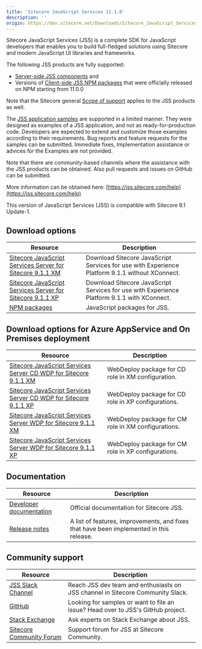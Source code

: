 ```yaml
---
title: 'Sitecore JavaScript Services 11.1.0'
description: ''
origin: https://dev.sitecore.net/Downloads/Sitecore_JavaScript_Services/110/Sitecore_JavaScript_Services_1110.aspx
---
```


Sitecore JavaScript Services (JSS) is a complete SDK for JavaScript developers that enables you to build full-fledged solutions using Sitecore and modern JavaScript UI libraries and frameworks.

The following JSS products are fully supported:

- [Server-side JSS components](/downloads/Sitecore_JavaScript_Services) and
- Versions of [Client-side JSS NPM packages](https://github.com/Sitecore/jss/tree/dev/packages) that were officially released on NPM starting from 11.0.0

Note that the Sitecore general [Scope of support](https://kb.sitecore.net/articles/463549#ScopeOfSupport) applies to the JSS products as well.

The [JSS application samples](https://github.com/Sitecore/jss/tree/dev/samples) are supported in a limited manner. They were designed as examples of a JSS application, and not as ready-for-production code. Developers are expected to extend and customize those examples according to their requirements. Bug reports and feature requests for the samples can be submitted. Immediate fixes, Implementation assistance or advices for the Examples are not provided.

Note that there are community-based channels where the assistance with the JSS products can be obtained. Also pull requests and issues on GitHub can be submitted.

More information can be obtained here: [https://jss.sitecore.com/help](https://jss.sitecore.com/help)

  <Alert variant='warning' mb={4}>
    <AlertIcon />
    This version of JavaScript Services (JSS) is compatible with Sitecore 9.1 Update-1.
  </Alert>

## Download options

| Resource                                                                                                                                                                                                                                                                                           | Description                                                                                    |
| -------------------------------------------------------------------------------------------------------------------------------------------------------------------------------------------------------------------------------------------------------------------------------------------------- | ---------------------------------------------------------------------------------------------- |
| [Sitecore JavaScript Services Server for Sitecore 9.1.1 XM](https://scdp.blob.core.windows.net/downloads/Sitecore%20JavaScript%20Services/110/Sitecore%20JavaScript%20Services%201110/Secure/Sitecore%20JavaScript%20Services%20Server%20for%20Sitecore%209.1.1%20XM%2011.1.0%20rev.%20190508.zip) | Download Sitecore JavaScript Services for use with Experience Platform 9.1.1 without XConnect. |
| [Sitecore JavaScript Services Server for Sitecore 9.1.1 XP](https://scdp.blob.core.windows.net/downloads/Sitecore%20JavaScript%20Services/110/Sitecore%20JavaScript%20Services%201110/Secure/Sitecore%20JavaScript%20Services%20Server%20for%20Sitecore%209.1.1%20XP%2011.1.0%20rev.%20190508.zip) | Download Sitecore JavaScript Services for use with Experience Platform 9.1.1 with XConnect.    |
| [NPM packages](https://www.npmjs.com/org/sitecore-jss)                                                                                                                                                                                                                                             | JavaScript packages for JSS.                                                                   |

## Download options for Azure AppService and On Premises deployment

| Resource                                                                                                                                                                                                                                                                                                             | Description                                         |
| -------------------------------------------------------------------------------------------------------------------------------------------------------------------------------------------------------------------------------------------------------------------------------------------------------------------- | --------------------------------------------------- |
| [Sitecore JavaScript Services Server CD WDP for Sitecore 9.1.1 XM](https://scdp.blob.core.windows.net/downloads/Sitecore%20JavaScript%20Services/110/Sitecore%20JavaScript%20Services%201110/Secure/Sitecore%20JavaScript%20Services%20Server%20for%20Sitecore%209.1.1%20XM%2011.1.0%20rev.%20190508%20CD.scwdp.zip) | WebDeploy package for CD role in XM configuration.  |
| [Sitecore JavaScript Services Server CD WDP for Sitecore 9.1.1 XP](https://scdp.blob.core.windows.net/downloads/Sitecore%20JavaScript%20Services/110/Sitecore%20JavaScript%20Services%201110/Secure/Sitecore%20JavaScript%20Services%20Server%20for%20Sitecore%209.1.1%20XP%2011.1.0%20rev.%20190508%20CD.scwdp.zip) | WebDeploy package for CD role in XP configurations. |
| [Sitecore JavaScript Services Server WDP for Sitecore 9.1.1 XM](https://scdp.blob.core.windows.net/downloads/Sitecore%20JavaScript%20Services/110/Sitecore%20JavaScript%20Services%201110/Secure/Sitecore%20JavaScript%20Services%20Server%20for%20Sitecore%209.1.1%20XM%2011.1.0%20rev.%20190508.scwdp.zip)         | WebDeploy package for CM role in XM configurations. |
| [Sitecore JavaScript Services Server WDP for Sitecore 9.1.1 XP](https://scdp.blob.core.windows.net/downloads/Sitecore%20JavaScript%20Services/110/Sitecore%20JavaScript%20Services%201110/Secure/Sitecore%20JavaScript%20Services%20Server%20for%20Sitecore%209.1.1%20XP%2011.1.0%20rev.%20190508.scwdp.zip)         | WebDeploy package for CM role in XP configurations. |

## Documentation

| Resource                                                | Description                                                                             |
| ------------------------------------------------------- | --------------------------------------------------------------------------------------- |
| [Developer documentation](https://jss.sitecore.net)     | Official documentation for Sitecore JSS.                                                |
| [Release notes](https://jss.sitecore.net/release-notes) | A list of features, improvements, and fixes that have been implemented in this release. |

## Community support

| Resource                                                                   | Description                                                                      |
| -------------------------------------------------------------------------- | -------------------------------------------------------------------------------- |
| [JSS Slack Channel](https://sitecorechat.slack.com/messages/jss)           | Reach JSS dev team and enthusiasts on JSS channel in Sitecore Community Slack.   |
| [GitHub](https://github.com/sitecore/jss)                                  | Looking for samples or want to file an issue? Head over to JSS's GitHub project. |
| [Stack Exchange](https://sitecore.stackexchange.com/questions/tagged/jss)  | Ask experts on Stack Exchange about JSS.                                         |
| [Sitecore Community Forum](https://community.sitecore.net/developers/f/40) | Support forum for JSS at Sitecore Community.                                     |
